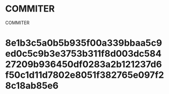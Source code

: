 # COMMITER
COMMITER






# 8e1b3c5a0b5b935f00a339bbaa5c9ed0c5c9b3e3753b311f8d003dc58427209b936450df0283a2b121237d6f50c1d11d7802e8051f382765e097f28c18ab85e6
